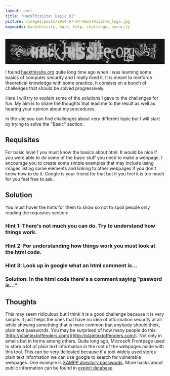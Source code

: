 ```yaml
---
layout: post
title: "HackThisSite: Basic 01"
picture: /images/posts/2014-07-04-HackThisSite_logo.jpg
keywords: hackthissite, hack, help, challenge, security
---
```


![hackthissitelogo](/images/posts/2014-07-04-HackThisSite_logo.jpg "HackThisSite logo")

I found [hackthissite.org](https://www.hackthissite.org/) quite long time ago when I was learning some basics of computer security and I really liked it. It is meant to reinforce theoretical knowledge with some 
practice. It consists on a bunch of challenges that should be solved progressively.

Here I will try to explain some of the solutions I gave to the challenges for fun. My aim is to share the thoughts that lead me to the result as well as hearing your opinion about my procedures.

<!--more-->

In the site you can find challenges about very different topic but I will start by trying to solve the "Basic" section.


## Requisites

For basic level 1 you must know the basics about html. It would be nice if you were able to do some of the basic stuff you need to make a webpage. I encourage you to create some simple examples that may include using 
images listing some elements and linking to other webpages if you don't know how to do it. Google is your friend for that but if you feel it is too much for you feel free to ask.


## Solution

You must hover the hints for them to show so not to spoil people only reading the requisites section:

<h3 class="spoiler">Hint 1: <span>There's not much you can do. Try to understand how things work.</span></h3>
<h3 class="spoiler">Hint 2: <span>For understanding how things work you must look at the html code.</span></h3>
<h3 class="spoiler">Hint 3: <span>Look up in google what an html comment is...</span></h3>
<h3 class="spoiler">Solution: <span>In the html code there's a comment saying "pasword is..."</span></h3>


## Thoughts

This may seem ridiculous but I think it is a good challenge because it is very simple. It just helps the ones that have no idea of information security at all while showing something that is more common that anybody 
should think, plain text passwords. You may be surprised of how many people do this: [http://plaintextoffenders.com/](http://plaintextoffenders.com/). Not only in emails but in forms among others.
Quite long ago, Microsoft Frontpage used to store a lot of plain text information in the root of the webpages made with this tool. This can be very delicated because if a tool widely used stores plain text information 
we can use google to search for vulnerable webpages. One example is [XAMPP directory passwords](https://www.google.com/search?q=xamppdirpasswd.txt%20filetype:txt&gws_rd=ssl). More hacks about public information can be 
found in [exploit database](http://www.exploit-db.com/google-dorks/).

